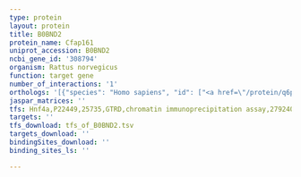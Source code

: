 ```yaml
---
type: protein
layout: protein
title: B0BND2
protein_name: Cfap161
uniprot_accession: B0BND2
ncbi_gene_id: '308794'
organism: Rattus norvegicus
function: target gene
number_of_interactions: '1'
orthologs: '[{"species": "Homo sapiens", "id": ["<a href=\"/protein/q6p656\">Q6P656</a>"]}, {"species": "Danio rerio", "id": ["<a href=\"/protein/f1qpc2\">F1QPC2</a>"]}, {"species": "Mus musculus", "id": ["<a href=\"/protein/q6p8y0\">Q6P8Y0</a>"]}, {"species": "Drosophila melanogaster", "id": ["<a href=\"/protein/q4v4v0\">Q4V4V0</a>", "<a href=\"/protein/q8t3r9\">Q8T3R9</a>"]}]'
jaspar_matrices: ''
tfs: Hnf4a,P22449,25735,GTRD,chromatin immunoprecipitation assay,27924024%5Buid%5D,No
targets: ''
tfs_download: tfs_of_B0BND2.tsv
targets_download: ''
bindingSites_download: ''
binding_sites_ls: ''

---
```

